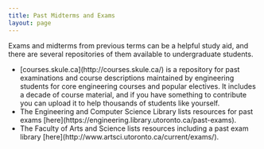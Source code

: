 ```yaml
---
title: Past Midterms and Exams
layout: page
---
```


<p>Exams and midterms from previous terms can be a helpful study aid, and there are several repositories of them available to undergraduate students.</p>
<ul>
    <li>[courses.skule.ca](http://courses.skule.ca/) is a repository for past examinations and course descriptions maintained by engineering students for core engineering courses and popular electives. It includes a decade of course material, and if you have something to contribute you can upload it to help thousands of students like yourself.</li>
    <li>The Engineering and Computer Science Library lists resources for past exams [here](https://engineering.library.utoronto.ca/past-exams).</li>
    <li>The Faculty of Arts and Science lists resources including a past exam library [here](http://www.artsci.utoronto.ca/current/exams/).</li>
</ul>